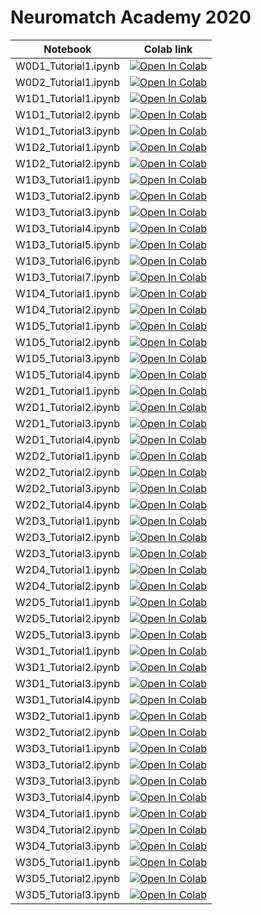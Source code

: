 # Neuromatch Academy 2020
|Notebook|Colab link|
|---|---|
|W0D1_Tutorial1.ipynb|[![Open In Colab](https://colab.research.google.com/assets/colab-badge.svg)](https://colab.research.google.com/github/tejasr42/nma/blob/solutions/W0D1_Tutorial1.ipynb)|
|W0D2_Tutorial1.ipynb|[![Open In Colab](https://colab.research.google.com/assets/colab-badge.svg)](https://colab.research.google.com/github/tejasr42/nma/blob/solutions/W0D2_Tutorial1.ipynb)|
|W1D1_Tutorial1.ipynb|[![Open In Colab](https://colab.research.google.com/assets/colab-badge.svg)](https://colab.research.google.com/github/tejasr42/nma/blob/solutions/W1D1_Tutorial1.ipynb)|
|W1D1_Tutorial2.ipynb|[![Open In Colab](https://colab.research.google.com/assets/colab-badge.svg)](https://colab.research.google.com/github/tejasr42/nma/blob/solutions/W1D1_Tutorial2.ipynb)|
|W1D1_Tutorial3.ipynb|[![Open In Colab](https://colab.research.google.com/assets/colab-badge.svg)](https://colab.research.google.com/github/tejasr42/nma/blob/solutions/W1D1_Tutorial3.ipynb)|
|W1D2_Tutorial1.ipynb|[![Open In Colab](https://colab.research.google.com/assets/colab-badge.svg)](https://colab.research.google.com/github/tejasr42/nma/blob/solutions/W1D2_Tutorial1.ipynb)|
|W1D2_Tutorial2.ipynb|[![Open In Colab](https://colab.research.google.com/assets/colab-badge.svg)](https://colab.research.google.com/github/tejasr42/nma/blob/solutions/W1D2_Tutorial2.ipynb)|
|W1D3_Tutorial1.ipynb|[![Open In Colab](https://colab.research.google.com/assets/colab-badge.svg)](https://colab.research.google.com/github/tejasr42/nma/blob/solutions/W1D3_Tutorial1.ipynb)|
|W1D3_Tutorial2.ipynb|[![Open In Colab](https://colab.research.google.com/assets/colab-badge.svg)](https://colab.research.google.com/github/tejasr42/nma/blob/solutions/W1D3_Tutorial2.ipynb)|
|W1D3_Tutorial3.ipynb|[![Open In Colab](https://colab.research.google.com/assets/colab-badge.svg)](https://colab.research.google.com/github/tejasr42/nma/blob/solutions/W1D3_Tutorial3.ipynb)|
|W1D3_Tutorial4.ipynb|[![Open In Colab](https://colab.research.google.com/assets/colab-badge.svg)](https://colab.research.google.com/github/tejasr42/nma/blob/solutions/W1D3_Tutorial4.ipynb)|
|W1D3_Tutorial5.ipynb|[![Open In Colab](https://colab.research.google.com/assets/colab-badge.svg)](https://colab.research.google.com/github/tejasr42/nma/blob/solutions/W1D3_Tutorial5.ipynb)|
|W1D3_Tutorial6.ipynb|[![Open In Colab](https://colab.research.google.com/assets/colab-badge.svg)](https://colab.research.google.com/github/tejasr42/nma/blob/solutions/W1D3_Tutorial6.ipynb)|
|W1D3_Tutorial7.ipynb|[![Open In Colab](https://colab.research.google.com/assets/colab-badge.svg)](https://colab.research.google.com/github/tejasr42/nma/blob/solutions/W1D3_Tutorial7.ipynb)|
|W1D4_Tutorial1.ipynb|[![Open In Colab](https://colab.research.google.com/assets/colab-badge.svg)](https://colab.research.google.com/github/tejasr42/nma/blob/solutions/W1D4_Tutorial1.ipynb)|
|W1D4_Tutorial2.ipynb|[![Open In Colab](https://colab.research.google.com/assets/colab-badge.svg)](https://colab.research.google.com/github/tejasr42/nma/blob/solutions/W1D4_Tutorial2.ipynb)|
|W1D5_Tutorial1.ipynb|[![Open In Colab](https://colab.research.google.com/assets/colab-badge.svg)](https://colab.research.google.com/github/tejasr42/nma/blob/solutions/W1D5_Tutorial1.ipynb)|
|W1D5_Tutorial2.ipynb|[![Open In Colab](https://colab.research.google.com/assets/colab-badge.svg)](https://colab.research.google.com/github/tejasr42/nma/blob/solutions/W1D5_Tutorial2.ipynb)|
|W1D5_Tutorial3.ipynb|[![Open In Colab](https://colab.research.google.com/assets/colab-badge.svg)](https://colab.research.google.com/github/tejasr42/nma/blob/solutions/W1D5_Tutorial3.ipynb)|
|W1D5_Tutorial4.ipynb|[![Open In Colab](https://colab.research.google.com/assets/colab-badge.svg)](https://colab.research.google.com/github/tejasr42/nma/blob/solutions/W1D5_Tutorial4.ipynb)|
|W2D1_Tutorial1.ipynb|[![Open In Colab](https://colab.research.google.com/assets/colab-badge.svg)](https://colab.research.google.com/github/tejasr42/nma/blob/solutions/W2D1_Tutorial1.ipynb)|
|W2D1_Tutorial2.ipynb|[![Open In Colab](https://colab.research.google.com/assets/colab-badge.svg)](https://colab.research.google.com/github/tejasr42/nma/blob/solutions/W2D1_Tutorial2.ipynb)|
|W2D1_Tutorial3.ipynb|[![Open In Colab](https://colab.research.google.com/assets/colab-badge.svg)](https://colab.research.google.com/github/tejasr42/nma/blob/solutions/W2D1_Tutorial3.ipynb)|
|W2D1_Tutorial4.ipynb|[![Open In Colab](https://colab.research.google.com/assets/colab-badge.svg)](https://colab.research.google.com/github/tejasr42/nma/blob/solutions/W2D1_Tutorial4.ipynb)|
|W2D2_Tutorial1.ipynb|[![Open In Colab](https://colab.research.google.com/assets/colab-badge.svg)](https://colab.research.google.com/github/tejasr42/nma/blob/solutions/W2D2_Tutorial1.ipynb)|
|W2D2_Tutorial2.ipynb|[![Open In Colab](https://colab.research.google.com/assets/colab-badge.svg)](https://colab.research.google.com/github/tejasr42/nma/blob/solutions/W2D2_Tutorial2.ipynb)|
|W2D2_Tutorial3.ipynb|[![Open In Colab](https://colab.research.google.com/assets/colab-badge.svg)](https://colab.research.google.com/github/tejasr42/nma/blob/solutions/W2D2_Tutorial3.ipynb)|
|W2D2_Tutorial4.ipynb|[![Open In Colab](https://colab.research.google.com/assets/colab-badge.svg)](https://colab.research.google.com/github/tejasr42/nma/blob/solutions/W2D2_Tutorial4.ipynb)|
|W2D3_Tutorial1.ipynb|[![Open In Colab](https://colab.research.google.com/assets/colab-badge.svg)](https://colab.research.google.com/github/tejasr42/nma/blob/solutions/W2D3_Tutorial1.ipynb)|
|W2D3_Tutorial2.ipynb|[![Open In Colab](https://colab.research.google.com/assets/colab-badge.svg)](https://colab.research.google.com/github/tejasr42/nma/blob/solutions/W2D3_Tutorial2.ipynb)|
|W2D3_Tutorial3.ipynb|[![Open In Colab](https://colab.research.google.com/assets/colab-badge.svg)](https://colab.research.google.com/github/tejasr42/nma/blob/solutions/W2D3_Tutorial3.ipynb)|
|W2D4_Tutorial1.ipynb|[![Open In Colab](https://colab.research.google.com/assets/colab-badge.svg)](https://colab.research.google.com/github/tejasr42/nma/blob/solutions/W2D4_Tutorial1.ipynb)|
|W2D4_Tutorial2.ipynb|[![Open In Colab](https://colab.research.google.com/assets/colab-badge.svg)](https://colab.research.google.com/github/tejasr42/nma/blob/solutions/W2D4_Tutorial2.ipynb)|
|W2D5_Tutorial1.ipynb|[![Open In Colab](https://colab.research.google.com/assets/colab-badge.svg)](https://colab.research.google.com/github/tejasr42/nma/blob/solutions/W2D5_Tutorial1.ipynb)|
|W2D5_Tutorial2.ipynb|[![Open In Colab](https://colab.research.google.com/assets/colab-badge.svg)](https://colab.research.google.com/github/tejasr42/nma/blob/solutions/W2D5_Tutorial2.ipynb)|
|W2D5_Tutorial3.ipynb|[![Open In Colab](https://colab.research.google.com/assets/colab-badge.svg)](https://colab.research.google.com/github/tejasr42/nma/blob/solutions/W2D5_Tutorial3.ipynb)|
|W3D1_Tutorial1.ipynb|[![Open In Colab](https://colab.research.google.com/assets/colab-badge.svg)](https://colab.research.google.com/github/tejasr42/nma/blob/solutions/W3D1_Tutorial1.ipynb)|
|W3D1_Tutorial2.ipynb|[![Open In Colab](https://colab.research.google.com/assets/colab-badge.svg)](https://colab.research.google.com/github/tejasr42/nma/blob/solutions/W3D1_Tutorial2.ipynb)|
|W3D1_Tutorial3.ipynb|[![Open In Colab](https://colab.research.google.com/assets/colab-badge.svg)](https://colab.research.google.com/github/tejasr42/nma/blob/solutions/W3D1_Tutorial3.ipynb)|
|W3D1_Tutorial4.ipynb|[![Open In Colab](https://colab.research.google.com/assets/colab-badge.svg)](https://colab.research.google.com/github/tejasr42/nma/blob/solutions/W3D1_Tutorial4.ipynb)|
|W3D2_Tutorial1.ipynb|[![Open In Colab](https://colab.research.google.com/assets/colab-badge.svg)](https://colab.research.google.com/github/tejasr42/nma/blob/solutions/W3D2_Tutorial1.ipynb)|
|W3D2_Tutorial2.ipynb|[![Open In Colab](https://colab.research.google.com/assets/colab-badge.svg)](https://colab.research.google.com/github/tejasr42/nma/blob/solutions/W3D2_Tutorial2.ipynb)|
|W3D3_Tutorial1.ipynb|[![Open In Colab](https://colab.research.google.com/assets/colab-badge.svg)](https://colab.research.google.com/github/tejasr42/nma/blob/solutions/W3D3_Tutorial1.ipynb)|
|W3D3_Tutorial2.ipynb|[![Open In Colab](https://colab.research.google.com/assets/colab-badge.svg)](https://colab.research.google.com/github/tejasr42/nma/blob/solutions/W3D3_Tutorial2.ipynb)|
|W3D3_Tutorial3.ipynb|[![Open In Colab](https://colab.research.google.com/assets/colab-badge.svg)](https://colab.research.google.com/github/tejasr42/nma/blob/solutions/W3D3_Tutorial3.ipynb)|
|W3D3_Tutorial4.ipynb|[![Open In Colab](https://colab.research.google.com/assets/colab-badge.svg)](https://colab.research.google.com/github/tejasr42/nma/blob/solutions/W3D3_Tutorial4.ipynb)|
|W3D4_Tutorial1.ipynb|[![Open In Colab](https://colab.research.google.com/assets/colab-badge.svg)](https://colab.research.google.com/github/tejasr42/nma/blob/solutions/W3D4_Tutorial1.ipynb)|
|W3D4_Tutorial2.ipynb|[![Open In Colab](https://colab.research.google.com/assets/colab-badge.svg)](https://colab.research.google.com/github/tejasr42/nma/blob/solutions/W3D4_Tutorial2.ipynb)|
|W3D4_Tutorial3.ipynb|[![Open In Colab](https://colab.research.google.com/assets/colab-badge.svg)](https://colab.research.google.com/github/tejasr42/nma/blob/solutions/W3D4_Tutorial3.ipynb)|
|W3D5_Tutorial1.ipynb|[![Open In Colab](https://colab.research.google.com/assets/colab-badge.svg)](https://colab.research.google.com/github/tejasr42/nma/blob/solutions/W3D5_Tutorial1.ipynb)|
|W3D5_Tutorial2.ipynb|[![Open In Colab](https://colab.research.google.com/assets/colab-badge.svg)](https://colab.research.google.com/github/tejasr42/nma/blob/solutions/W3D5_Tutorial2.ipynb)|
|W3D5_Tutorial3.ipynb|[![Open In Colab](https://colab.research.google.com/assets/colab-badge.svg)](https://colab.research.google.com/github/tejasr42/nma/blob/solutions/W3D5_Tutorial3.ipynb)|
